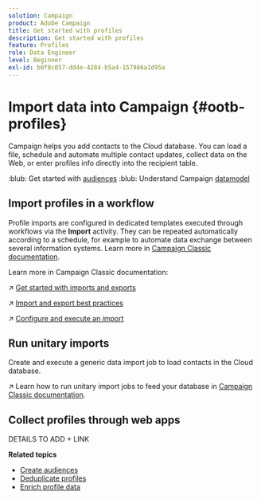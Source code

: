 ```yaml
---
solution: Campaign
product: Adobe Campaign
title: Get started with profiles
description: Get started with profiles
feature: Profiles
role: Data Engineer
level: Beginner
exl-id: b0f8c057-dd4e-4284-b5a4-157986a1d95a
---
```

# Import data into Campaign {#ootb-profiles}

Campaign helps you add contacts to the Cloud database. You can load a file, schedule and automate multiple contact updates, collect data on the Web, or enter profiles info directly into the recipient table. 

:blub: Get started with [audiences](audiences.md)
:blub: Understand Campaign [datamodel](../dev/datamodel.md)

## Import profiles in a workflow

Profile imports are configured in dedicated templates executed through workflows via the **Import** activity. They can be repeated automatically according to a schedule, for example to automate data exchange between several information systems. Learn more in [Campaign Classic documentation](https://experienceleague.adobe.com/docs/campaign-classic/using/getting-started/importing-and-exporting-data/import-export-workflows.html).


Learn more in Campaign Classic documentation:

:arrow_upper_right: [Get started with imports and exports](https://experienceleague.adobe.com/docs/campaign-classic/using/getting-started/importing-and-exporting-data/get-started-data-import-export.html)

:arrow_upper_right: [Import and export best practices](https://experienceleague.adobe.com/docs/campaign-classic/using/getting-started/importing-and-exporting-data/best-practices/import-export-best-practices.html)

:arrow_upper_right: [Configure and execute an import](https://experienceleague.adobe.com/docs/campaign-classic/using/getting-started/importing-and-exporting-data/generic-imports-exports/executing-import-jobs.html)

## Run unitary imports

Create and execute a generic data import job to load contacts in the Cloud database.

:arrow_upper_right: Learn how to run unitary import jobs to feed your database in [Campaign Classic documentation](https://experienceleague.adobe.com/docs/campaign-classic/using/getting-started/importing-and-exporting-data/generic-imports-exports/about-generic-imports-exports.html).

## Collect profiles through web apps

DETAILS TO ADD + LINK


**Related topics**

* [Create audiences](audiences.md)
* [Deduplicate profiles](https://experienceleague.adobe.com/docs/campaign-classic/using/automating-with-workflows/use-cases/data-management/deduplication-merge.html)
* [Enrich profile data](https://experienceleague.adobe.com/docs/campaign-classic/using/automating-with-workflows/use-cases/data-management/enriching-data.html)
